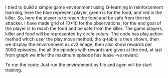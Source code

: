 I tried to build a simple game environment using Q-learning in reinforcement learning, here the blue represent player, green is for the food, and red is the killer. So, here the player is to reach the food and be safe from the red attacker. I have made grid of 10*10 for the observations, for the end goal of the player is to reach the food and be safe from the killer. The game players, killer and food will be represented by circle colurs. The code has play.action method which user the play.move method, the q-table is then shown, then we display the envoronment as cv2 image, then also show rewards per 3000 episodes, the all the epiodes with rewards are given at the end, at last from graph we infer the maximum episode has lease -ve reward. 

To run the code:
Just run the environment.py file and agen will be start training.